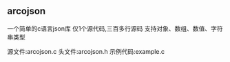 ## arcojson
一个简单的c语言json库
仅1个源代码,三百多行源码
支持对象、数组、数值、字符串类型

源文件:arcojson.c
头文件:arcojson.h
示例代码:example.c

